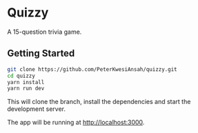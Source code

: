 # Quizzy

A 15-question trivia game.

## Getting Started

```bash
git clone https://github.com/PeterKwesiAnsah/quizzy.git
cd quizzy
yarn install
yarn run dev
```

This will clone the branch, install the dependencies and start the development server.

The app will be running at [http://localhost:3000](http://localhost:3000).
